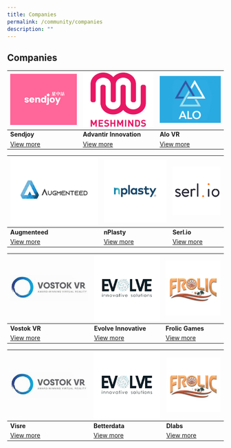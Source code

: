 ```yaml
---
title: Companies
permalink: /community/companies
description: ""
---
```

## Companies

| ![Alt text for image on Isomer site](/images/sendjoy.jpg) | ![Alt text for image on Isomer site](/images/MeshMinds.png) | ![Alt text for image on Isomer site](/images/Meshminds-logoweb.png) |
| -------- | -------- | -------- |
| **Sendjoy**    | **Advantir Innovation**     | **Alo VR**  |
|[View more](/Sendjoy) |    [View more]()  | [View more]()  |

|![Alt text for image on Isomer site](/images/rsz_1augmenteed.png)| ![Alt text for image on Isomer site](/images/nplasty.png) | ![Alt text for image on Isomer site](/images/serlIo.png) |
| -------- | -------- | -------- |
| **Augmenteed**    | **nPlasty**     | **Serl.io**  |
|[View more](/Sendjoy) |    [View more]()  | [View more]()  |

|![Alt text for image on Isomer site](/images/vostok.jpeg)| ![Alt text for image on Isomer site](/images/evolve_Innovative.jpg) | ![Alt text for image on Isomer site](/images/Frolic_Games.png)|
| -------- | -------- | -------- |
| **Vostok VR**    | **Evolve Innovative**     | **Frolic Games**  |
|[View more](/Sendjoy) |    [View more]()  | [View more]()  |

|![Alt text for image on Isomer site](/images/vostok.jpeg)| ![Alt text for image on Isomer site](/images/evolve_Innovative.jpg) | ![Alt text for image on Isomer site](/images/Frolic_Games.png)|
| -------- | -------- | -------- |
| **Visre**    | **Betterdata**     | **Dlabs**  |
|[View more](/Sendjoy) |    [View more]()  | [View more]()  |






